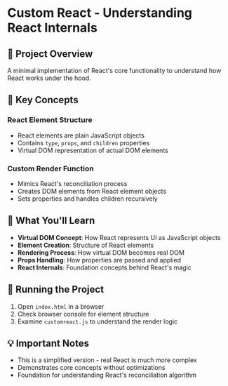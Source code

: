 # Custom React - Understanding React Internals

## 🎯 Project Overview
A minimal implementation of React's core functionality to understand how React works under the hood.

## 🔑 Key Concepts

### React Element Structure
- React elements are plain JavaScript objects
- Contains `type`, `props`, and `children` properties
- Virtual DOM representation of actual DOM elements

### Custom Render Function
- Mimics React's reconciliation process
- Creates DOM elements from React element objects
- Sets properties and handles children recursively

## 📝 What You'll Learn

- **Virtual DOM Concept**: How React represents UI as JavaScript objects
- **Element Creation**: Structure of React elements
- **Rendering Process**: How virtual DOM becomes real DOM
- **Props Handling**: How properties are passed and applied
- **React Internals**: Foundation concepts behind React's magic

## 🚀 Running the Project

1. Open `index.html` in a browser
2. Check browser console for element structure
3. Examine `customreact.js` to understand the render logic

## 💡 Important Notes

- This is a simplified version - real React is much more complex
- Demonstrates core concepts without optimizations
- Foundation for understanding React's reconciliation algorithm
